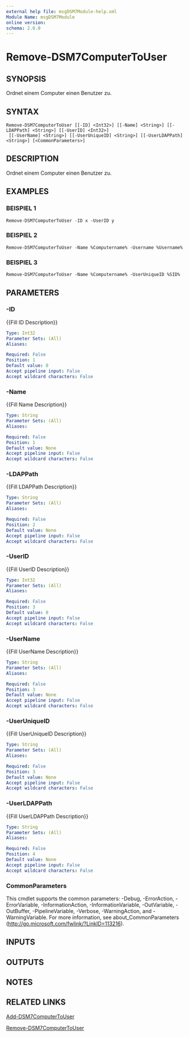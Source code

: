 ```yaml
---
external help file: msgDSM7Module-help.xml
Module Name: msgDSM7Module
online version:
schema: 2.0.0
---
```


# Remove-DSM7ComputerToUser

## SYNOPSIS
Ordnet einem Computer einen Benutzer zu.

## SYNTAX

```
Remove-DSM7ComputerToUser [[-ID] <Int32>] [[-Name] <String>] [[-LDAPPath] <String>] [[-UserID] <Int32>]
 [[-UserName] <String>] [[-UserUniqueID] <String>] [[-UserLDAPPath] <String>] [<CommonParameters>]
```

## DESCRIPTION
Ordnet einem Computer einen Benutzer zu.

## EXAMPLES

### BEISPIEL 1
```
Remove-DSM7ComputerToUser -ID x -UserID y
```

### BEISPIEL 2
```
Remove-DSM7ComputerToUser -Name %Computername% -Username %Username%
```

### BEISPIEL 3
```
Remove-DSM7ComputerToUser -Name %Computername% -UserUniqueID %SID%
```

## PARAMETERS

### -ID
{{Fill ID Description}}

```yaml
Type: Int32
Parameter Sets: (All)
Aliases:

Required: False
Position: 1
Default value: 0
Accept pipeline input: False
Accept wildcard characters: False
```

### -Name
{{Fill Name Description}}

```yaml
Type: String
Parameter Sets: (All)
Aliases:

Required: False
Position: 1
Default value: None
Accept pipeline input: False
Accept wildcard characters: False
```

### -LDAPPath
{{Fill LDAPPath Description}}

```yaml
Type: String
Parameter Sets: (All)
Aliases:

Required: False
Position: 2
Default value: None
Accept pipeline input: False
Accept wildcard characters: False
```

### -UserID
{{Fill UserID Description}}

```yaml
Type: Int32
Parameter Sets: (All)
Aliases:

Required: False
Position: 3
Default value: 0
Accept pipeline input: False
Accept wildcard characters: False
```

### -UserName
{{Fill UserName Description}}

```yaml
Type: String
Parameter Sets: (All)
Aliases:

Required: False
Position: 3
Default value: None
Accept pipeline input: False
Accept wildcard characters: False
```

### -UserUniqueID
{{Fill UserUniqueID Description}}

```yaml
Type: String
Parameter Sets: (All)
Aliases:

Required: False
Position: 3
Default value: None
Accept pipeline input: False
Accept wildcard characters: False
```

### -UserLDAPPath
{{Fill UserLDAPPath Description}}

```yaml
Type: String
Parameter Sets: (All)
Aliases:

Required: False
Position: 4
Default value: None
Accept pipeline input: False
Accept wildcard characters: False
```

### CommonParameters
This cmdlet supports the common parameters: -Debug, -ErrorAction, -ErrorVariable, -InformationAction, -InformationVariable, -OutVariable, -OutBuffer, -PipelineVariable, -Verbose, -WarningAction, and -WarningVariable. For more information, see about_CommonParameters (http://go.microsoft.com/fwlink/?LinkID=113216).

## INPUTS

## OUTPUTS

## NOTES

## RELATED LINKS

[Add-DSM7ComputerToUser]()

[Remove-DSM7ComputerToUser]()

